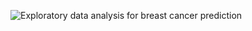 ![Exploratory data analysis for breast cancer prediction](/images/breast_cancer/breast_cancer0.jpg)
